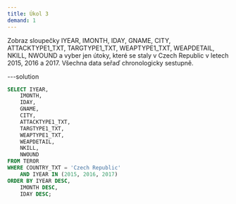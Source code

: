 ```yaml
---
title: Úkol 3
demand: 1
---
```


Zobraz sloupečky IYEAR, IMONTH, IDAY, GNAME, CITY, ATTACKTYPE1_TXT, TARGTYPE1_TXT, WEAPTYPE1_TXT, WEAPDETAIL, NKILL, NWOUND a vyber jen útoky, které se staly v Czech Republic v letech 2015, 2016 a 2017. Všechna data seřaď chronologicky sestupně.

---solution

```sql
SELECT IYEAR,
    IMONTH,
    IDAY,
    GNAME,
    CITY,
    ATTACKTYPE1_TXT,
    TARGTYPE1_TXT,
    WEAPTYPE1_TXT,
    WEAPDETAIL,
    NKILL,
    NWOUND
FROM TEROR
WHERE COUNTRY_TXT = 'Czech Republic'
    AND IYEAR IN (2015, 2016, 2017)
ORDER BY IYEAR DESC,
    IMONTH DESC,
    IDAY DESC;
```
